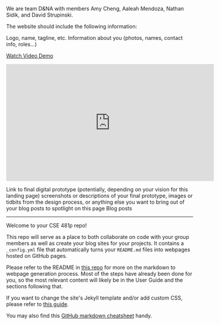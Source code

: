 We are team D&NA with members Amy Cheng, Aaleah Mendoza, Nathan Sidik, and David Strupinski. 

The website should include the following information:

Logo, name, tagline, etc.
Information about you (photos, names, contact info, roles…)

[Watch Video Demo](https://www.youtube.com/watch?v=mNdaqW95iM8)
<iframe width="560" height="315" src="https://www.youtube.com/watch?v=mNdaqW95iM8" frameborder="0" allowfullscreen></iframe>

Link to final digital prototype
(potentially, depending on your vision for this landing page) screenshots or descriptions of your final prototype, images or tidbits from the design process, or anything else you want to bring out of your blog posts to spotlight on this page
Blog posts

----
Welcome to your CSE 481p repo! 

This repo will serve as a place to both collaborate on code with your group members as well as create your blog sites for your projects. It contains a `_config.yml` file that automatically turns your `README.md` files into webpages hosted on GitHub pages. 

Please refer to the README in [this repo](https://github.com/nicolas-van/easy-markdown-to-github-pages) for more on the markdown to webpage generation process. Most of the steps have already been done for you, so the most relevant content will likely be in the User Guide and the sections following that. 

If you want to change the site's Jekyll template and/or add custom CSS, please refer to [this guide](https://docs.github.com/en/pages/setting-up-a-github-pages-site-with-jekyll/adding-a-theme-to-your-github-pages-site-using-jekyll).

You may also find this [GitHub markdown cheatsheet](https://www.markdownguide.org/cheat-sheet) handy.
